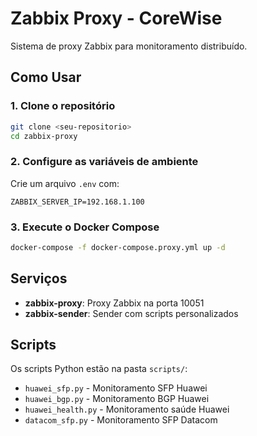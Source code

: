 # Zabbix Proxy - CoreWise

Sistema de proxy Zabbix para monitoramento distribuído.

## Como Usar

### 1. Clone o repositório
```bash
git clone <seu-repositorio>
cd zabbix-proxy
```

### 2. Configure as variáveis de ambiente
Crie um arquivo `.env` com:
```
ZABBIX_SERVER_IP=192.168.1.100
```

### 3. Execute o Docker Compose
```bash
docker-compose -f docker-compose.proxy.yml up -d
```

## Serviços

- **zabbix-proxy**: Proxy Zabbix na porta 10051
- **zabbix-sender**: Sender com scripts personalizados

## Scripts

Os scripts Python estão na pasta `scripts/`:
- `huawei_sfp.py` - Monitoramento SFP Huawei
- `huawei_bgp.py` - Monitoramento BGP Huawei  
- `huawei_health.py` - Monitoramento saúde Huawei
- `datacom_sfp.py` - Monitoramento SFP Datacom 
